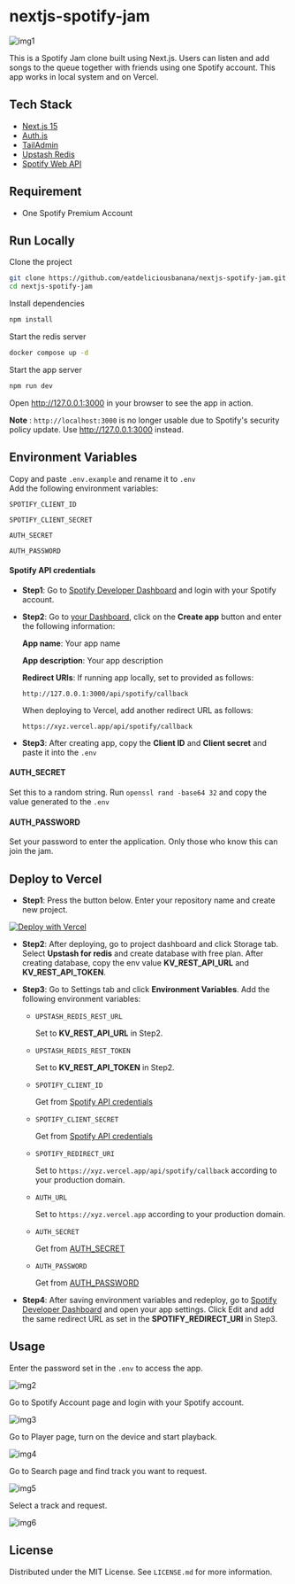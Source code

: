 # nextjs-spotify-jam

![img1](https://github.com/user-attachments/assets/e5d33b47-1e4b-4e82-bdb5-ad5865253f96)

This is a Spotify Jam clone built using Next.js. Users can listen and add songs to the queue together with friends using one Spotify account. This app works in local system and on Vercel.

## Tech Stack

* [Next.js 15](https://nextjs.org)
* [Auth.js](https://authjs.dev)
* [TailAdmin](https://tailadmin.com)
* [Upstash Redis](https://github.com/upstash/redis-js)
* [Spotify Web API](https://developer.spotify.com/documentation/web-api)

## Requirement

* One Spotify Premium Account

## Run Locally

Clone the project

```bash
git clone https://github.com/eatdeliciousbanana/nextjs-spotify-jam.git
cd nextjs-spotify-jam
```

Install dependencies

```bash
npm install
```

Start the redis server

```bash
docker compose up -d
```

Start the app server

```bash
npm run dev
```

Open http://127.0.0.1:3000 in your browser to see the app in action.

**Note** : `http://localhost:3000` is no longer usable due to Spotify's security policy update. Use http://127.0.0.1:3000 instead.

## Environment Variables

Copy and paste `.env.example` and rename it to `.env`  
Add the following environment variables:

`SPOTIFY_CLIENT_ID`  

`SPOTIFY_CLIENT_SECRET`  

`AUTH_SECRET`  

`AUTH_PASSWORD`

#### Spotify API credentials

* **Step1**: Go to [Spotify Developer Dashboard](https://developer.spotify.com/dashboard) and login with your Spotify account.

* **Step2**: Go to [your Dashboard](https://developer.spotify.com/dashboard), click on the **Create app** button and enter the following information:

  **App name**: Your app name

  **App description**: Your app description

  **Redirect URIs**: If running app locally, set to provided as follows:

  `http://127.0.0.1:3000/api/spotify/callback`

  When deploying to Vercel, add another redirect URL as follows:

  `https://xyz.vercel.app/api/spotify/callback`

* **Step3**: After creating app, copy the **Client ID** and **Client secret** and paste it into the `.env`

#### AUTH_SECRET

Set this to a random string. Run `openssl rand -base64 32` and copy the value generated to the `.env`

#### AUTH_PASSWORD

Set your password to enter the application. Only those who know this can join the jam.

## Deploy to Vercel

* **Step1**: Press the button below. Enter your repository name and create new project.

[![Deploy with Vercel](https://vercel.com/button)](https://vercel.com/new/clone?repository-url=https%3A%2F%2Fgithub.com%2Featdeliciousbanana%2Fnextjs-spotify-jam)

* **Step2**: After deploying, go to project dashboard and click Storage tab. Select **Upstash for redis** and create database with free plan. After creating database, copy the env value **KV_REST_API_URL** and **KV_REST_API_TOKEN**.

* **Step3**: Go to Settings tab and click **Environment Variables**. Add the following environment variables:

  * `UPSTASH_REDIS_REST_URL`

    Set to **KV_REST_API_URL** in Step2.

  * `UPSTASH_REDIS_REST_TOKEN`

    Set to **KV_REST_API_TOKEN** in Step2.

  * `SPOTIFY_CLIENT_ID`

    Get from [Spotify API credentials](#spotify-api-credentials)

  * `SPOTIFY_CLIENT_SECRET`

    Get from [Spotify API credentials](#spotify-api-credentials)

  * `SPOTIFY_REDIRECT_URI`

    Set to `https://xyz.vercel.app/api/spotify/callback` according to your production domain.

  * `AUTH_URL`

    Set to `https://xyz.vercel.app` according to your production domain.

  * `AUTH_SECRET`

    Get from [AUTH_SECRET](#auth_secret)

  * `AUTH_PASSWORD`

    Get from [AUTH_PASSWORD](#auth_password)

* **Step4**: After saving environment variables and redeploy, go to [Spotify Developer Dashboard](https://developer.spotify.com/dashboard) and open your app settings. Click Edit and add the same redirect URL as set in the **SPOTIFY_REDIRECT_URI** in Step3.

## Usage

Enter the password set in the `.env` to access the app.

![img2](https://github.com/user-attachments/assets/7665ae14-551e-49b6-bf13-9ed6284acf2a)

Go to Spotify Account page and login with your Spotify account.

![img3](https://github.com/user-attachments/assets/20eb0321-ff50-42e6-a5ed-37fb5047d5f2)

Go to Player page, turn on the device and start playback.

![img4](https://github.com/user-attachments/assets/11f7fc6a-a4d3-4d6b-a4dd-7f96690b0958)

Go to Search page and find track you want to request.

![img5](https://github.com/user-attachments/assets/c1caaa1e-f76f-44df-b503-b54d0d00e018)

Select a track and request.

![img6](https://github.com/user-attachments/assets/2ed1a1e8-6289-42a8-82cd-11adc0a1cf9d)

## License

Distributed under the MIT License. See `LICENSE.md` for more information.
